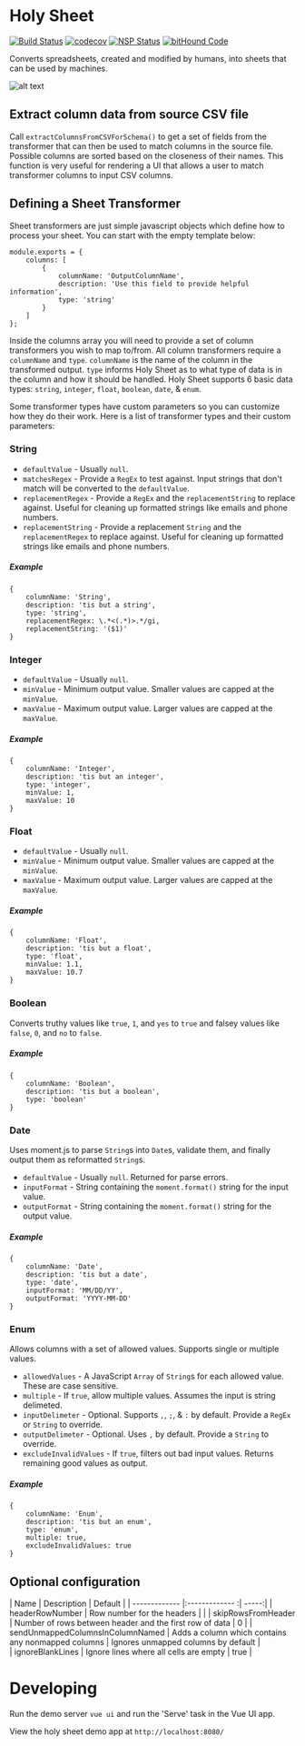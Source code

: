 # Holy Sheet

[![Build Status](https://travis-ci.org/PhinCo/holy-sheet.svg?branch=master)](https://travis-ci.org/PhinCo/holy-sheet)
[![codecov](https://codecov.io/gh/PhinCo/holy-sheet/branch/master/graph/badge.svg)](https://codecov.io/gh/PhinCo/holy-sheet)
[![NSP Status](https://nodesecurity.io/orgs/phinco/projects/ac838375-a07c-4ce6-bcd6-ba220984bf9a/badge)](https://nodesecurity.io/orgs/phinco/projects/ac838375-a07c-4ce6-bcd6-ba220984bf9a)
[![bitHound Code](https://www.bithound.io/github/PhinCo/holy-sheet/badges/code.svg)](https://www.bithound.io/github/PhinCo/holy-sheet)


Converts spreadsheets, created and modified by humans, into sheets that can be used by machines.

![alt text](https://raw.githubusercontent.com/PhinCo/holy-sheet/master/images/holy-sheet-intro.png)


## Extract column data from source CSV file

Call `extractColumnsFromCSVForSchema()` to get a set of fields from the transformer
that can then be used to match columns in the source file. Possible columns are sorted based on the 
closeness of their names. This function is very useful for rendering a UI that allows a user
to match transformer columns to input CSV columns.

## Defining a Sheet Transformer

Sheet transformers are just simple javascript objects which define how to process your sheet. You can start with the
empty template below:

```
module.exports = {
	columns: [
	    {
    	    columnName: 'OutputColumnName',
    	    description: 'Use this field to provide helpful information',
    	    type: 'string'
    	}
	]
};
```

Inside the columns array you will need to provide a set of column transformers you wish to map to/from. All column 
transformers require a `columnName` and `type`. `columnName` is the name of the column in the transformed output. `type`
informs Holy Sheet as to what type of data is in the column and how it should be handled. Holy Sheet supports 6 basic
data types: `string`, `integer`, `float`, `boolean`, `date`, & `enum`. 

Some transformer types have custom parameters so you can customize how they do their work. Here is a list of transformer 
types and their custom parameters:

### String

* `defaultValue` - Usually `null`.
* `matchesRegex` - Provide a `RegEx` to test against. Input strings that don't match will be converted to the `defaultValue`.
* `replacementRegex` - Provide a `RegEx` and the `replacementString` to replace against. Useful for cleaning up formatted strings
like emails and phone numbers.
* `replacementString` - Provide a replacement `String` and the `replacementRegex` to replace against. Useful for cleaning up formatted strings
like emails and phone numbers.

##### Example

```
{
    columnName: 'String',
    description: 'tis but a string',
    type: 'string',
    replacementRegex: \.*<(.*)>.*/gi,
    replacementString: '($1)'
}
```


### Integer

* `defaultValue` - Usually `null`.
* `minValue` - Minimum output value. Smaller values are capped at the `minValue`.
* `maxValue` - Maximum output value. Larger values are capped at the `maxValue`.

##### Example

```
{
    columnName: 'Integer',
    description: 'tis but an integer',
    type: 'integer',
    minValue: 1,
    maxValue: 10
}
```


### Float

* `defaultValue` - Usually `null`.
* `minValue` - Minimum output value. Smaller values are capped at the `minValue`.
* `maxValue` - Maximum output value. Larger values are capped at the `maxValue`.

##### Example

```
{
    columnName: 'Float',
    description: 'tis but a float',
    type: 'float',
    minValue: 1.1,
    maxValue: 10.7
}
```


### Boolean

Converts truthy values like `true`, `1`, and `yes` to `true` and falsey values like
`false`, `0`, and `no` to `false`.

##### Example

```
{
    columnName: 'Boolean',
    description: 'tis but a boolean',
    type: 'boolean'
}
```


### Date

Uses moment.js to parse `String`s into `Date`s, validate them, and finally output them as reformatted `String`s.

* `defaultValue` - Usually `null`. Returned for parse errors.
* `inputFormat` - String containing the `moment.format()` string for the input value.
* `outputFormat` - String containing the `moment.format()` string for the output value.

##### Example

```
{
    columnName: 'Date',
    description: 'tis but a date',
    type: 'date',
    inputFormat: 'MM/DD/YY',
    outputFormat: 'YYYY-MM-DD'
}
```


### Enum

Allows columns with a set of allowed values. Supports single or multiple values.

* `allowedValues` - A JavaScript `Array` of `String`s for each allowed value. These are case sensitive.
* `multiple` - If `true`, allow multiple values. Assumes the input is string delimeted.
* `inputDelimeter` - Optional. Supports `,`, `;`, & `:` by default. Provide a `RegEx` or `String` to override.
* `outputDelimeter` - Optional. Uses `,` by default. Provide a `String` to override.
* `excludeInvalidValues` - If `true`, filters out bad input values. Returns remaining good values as output.

##### Example

```
{
    columnName: 'Enum',
    description: 'tis but an enum',
    type: 'enum',
    multiple: true,
    excludeInvalidValues: true
}
```

## Optional configuration

            	
| Name          | Description          | Default  |
| ------------- |:------------- :| -----:|
| headerRowNumber      |  Row number for the headers |  |
| skipRowsFromHeader      | Number of rows between header and the first row of data       |   0 |
| sendUnmappedColumnsInColumnNamed | Adds a column which contains any nonmapped columns      |    Ignores unmapped columns by default |            	
| ignoreBlankLines | Ignore lines where all cells are empty      |    true |

# Developing

Run the demo server `vue ui` and run the 'Serve' task in the Vue UI app.

View the holy sheet demo app at `http://localhost:8080/`


